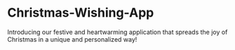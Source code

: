 # Christmas-Wishing-App
 Introducing our festive and heartwarming application that spreads the joy of Christmas in a unique and personalized way!
